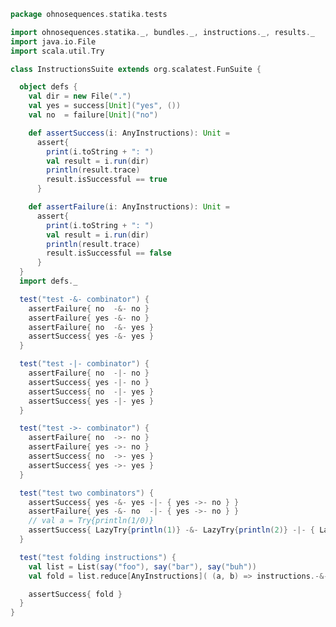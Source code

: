 
```scala
package ohnosequences.statika.tests

import ohnosequences.statika._, bundles._, instructions._, results._
import java.io.File
import scala.util.Try

class InstructionsSuite extends org.scalatest.FunSuite {

  object defs {
    val dir = new File(".")
    val yes = success[Unit]("yes", ())
    val no  = failure[Unit]("no")

    def assertSuccess(i: AnyInstructions): Unit =
      assert{
        print(i.toString + ": ")
        val result = i.run(dir)
        println(result.trace)
        result.isSuccessful == true
      }

    def assertFailure(i: AnyInstructions): Unit =
      assert{
        print(i.toString + ": ")
        val result = i.run(dir)
        println(result.trace)
        result.isSuccessful == false
      }
  }
  import defs._

  test("test -&- combinator") {
    assertFailure{ no  -&- no }
    assertFailure{ yes -&- no }
    assertFailure{ no  -&- yes }
    assertSuccess{ yes -&- yes }
  }

  test("test -|- combinator") {
    assertFailure{ no  -|- no }
    assertSuccess{ yes -|- no }
    assertSuccess{ no  -|- yes }
    assertSuccess{ yes -|- yes }
  }

  test("test ->- combinator") {
    assertFailure{ no  ->- no }
    assertFailure{ yes ->- no }
    assertSuccess{ no  ->- yes }
    assertSuccess{ yes ->- yes }
  }

  test("test two combinators") {
    assertSuccess{ yes -&- yes -|- { yes ->- no } }
    assertFailure{ yes -&- no  -|- { yes ->- no } }
    // val a = Try{println(1/0)}
    assertSuccess{ LazyTry{println(1)} -&- LazyTry{println(2)} -|- { LazyTry{println(3)} } }
  }

  test("test folding instructions") {
    val list = List(say("foo"), say("bar"), say("buh"))
    val fold = list.reduce[AnyInstructions]( (a, b) => instructions.-&-(a, b) )

    assertSuccess{ fold }
  }
}

```




[main/scala/ohnosequences/statika/Bundles.scala]: ../../main/scala/ohnosequences/statika/Bundles.scala.md
[main/scala/ohnosequences/statika/Instructions.scala]: ../../main/scala/ohnosequences/statika/Instructions.scala.md
[test/scala/BundleTest.scala]: BundleTest.scala.md
[test/scala/InstallWithDepsSuite.scala]: InstallWithDepsSuite.scala.md
[test/scala/InstallWithDepsSuite_Aux.scala]: InstallWithDepsSuite_Aux.scala.md
[test/scala/instructions.scala]: instructions.scala.md